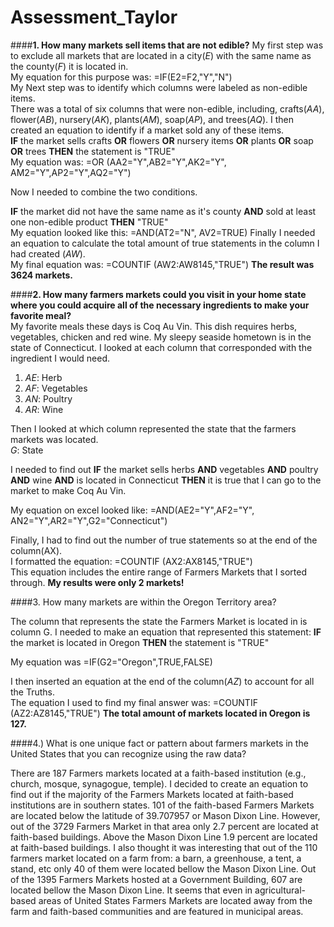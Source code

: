# Assessment_Taylor

####**1. How many markets sell items that are not edible?**
My first step was to exclude all markets that are located in a city(_E_) with the same name as the county(_F_) it is located in.  
My equation for this purpose was: =IF(E2=F2,"Y","N")  
My Next step was to identify which columns were labeled as non-edible items.  
There was a total of six columns that were non-edible,  including, crafts(_AA_), flower(_AB_), nursery(_AK_), plants(_AM_), soap(_AP_), and trees(_AQ_). I then created an equation to identify if a market sold any of these items.   
**IF** the market sells crafts **OR** flowers **OR** nursery items **OR** plants **OR** soap **OR** trees **THEN** the statement is "TRUE"  
My equation was: =OR (AA2="Y",AB2="Y",AK2="Y", AM2="Y",AP2="Y",AQ2="Y") 

Now I needed to combine the two conditions.  

**IF** the market did not have the same name as it's county **AND** sold at least one non-edible product **THEN** "TRUE"  
My equation looked like this: =AND(AT2="N", AV2=TRUE)
Finally I needed an equation to calculate the total amount of true statements in the column I had created (_AW_).  
My final equation was: =COUNTIF (AW2:AW8145,"TRUE") **The result was 3624 markets.** 

####**2. How many farmers markets could you visit in your home state where you could acquire all of the necessary ingredients to make your favorite meal?**  
My favorite meals these days is Coq Au Vin. This dish requires  herbs, vegetables, chicken and red wine. My sleepy seaside hometown is in the state of Connecticut. I looked at each column that corresponded with the ingredient I would need.  
1. _AE_: Herb  
2. _AF_: Vegetables  
3. _AN_: Poultry  
4. _AR_: Wine 

Then I looked at which column represented the state that the farmers markets was located.   
_G_: State

I needed to find out **IF** the market sells herbs **AND** vegetables **AND** poultry **AND** wine **AND** is located in Connecticut **THEN** it is true that I can go to the market to make Coq Au Vin. 

My equation on excel looked like:  =AND(AE2="Y",AF2="Y", AN2="Y",AR2="Y",G2="Connecticut")

Finally, I had  to find out the number of true statements so at the end of the column(AX).  
I formatted the equation: =COUNTIF (AX2:AX8145,"TRUE")  
This equation includes the entire range of Farmers Markets that I sorted through. **My results were only 2 markets!**

####3. How many markets are within the Oregon Territory area?

The column that represents the state the Farmers Market is located in is column G. I needed to make an equation that represented this statement: **IF** the market is located in Oregon **THEN** the statement is "TRUE"

My equation was =IF(G2="Oregon",TRUE,FALSE)

I then inserted an equation at the end of the column(_AZ_) to account for all the Truths.  
The equation I used to find my final answer was: =COUNTIF (AZ2:AZ8145,"TRUE") **The total amount of markets located in Oregon is 127.** 

####4.) What is one unique fact or pattern about farmers markets in the United States that you can recognize using the raw data?

There are 187 Farmers markets located at a faith-based institution (e.g., church, mosque, synagogue, temple). I decided to create an equation to find out if the majority of the Farmers Markets located at faith-based institutions are in southern states. 101 of the faith-based Farmers Markets are located below the latitude of 39.707957 or Mason Dixon Line. However, out of the 3729 Farmers Market in that area only 2.7 percent are located at faith-based buildings. Above the Mason Dixon Line 1.9 percent are located at faith-based buildings. I also thought it was interesting that out of the 110 farmers market located on a farm from: a barn, a greenhouse, a tent, a stand, etc only 40 of them were located bellow the Mason Dixon Line. Out of the 1395 Farmers Markets hosted at a Government Building, 607 are located bellow the Mason Dixon Line. It seems that even in agricultural-based areas of United States Farmers Markets are located away from the farm and faith-based communities and are featured in municipal areas.    
